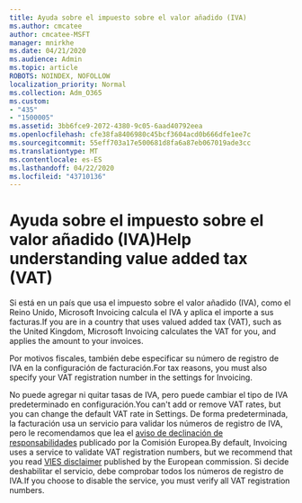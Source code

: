 ```yaml
---
title: Ayuda sobre el impuesto sobre el valor añadido (IVA)
ms.author: cmcatee
author: cmcatee-MSFT
manager: mnirkhe
ms.date: 04/21/2020
ms.audience: Admin
ms.topic: article
ROBOTS: NOINDEX, NOFOLLOW
localization_priority: Normal
ms.collection: Adm_O365
ms.custom:
- "435"
- "1500005"
ms.assetid: 3bb6fce9-2072-4380-9c05-6aad40792eea
ms.openlocfilehash: cfe38fa8406980c45bcf3604acd0b666dfe1ee7c
ms.sourcegitcommit: 55eff703a17e500681d8fa6a87eb067019ade3cc
ms.translationtype: MT
ms.contentlocale: es-ES
ms.lasthandoff: 04/22/2020
ms.locfileid: "43710136"
---
```

# <a name="help-understanding-value-added-tax-vat"></a><span data-ttu-id="c525b-102">Ayuda sobre el impuesto sobre el valor añadido (IVA)</span><span class="sxs-lookup"><span data-stu-id="c525b-102">Help understanding value added tax (VAT)</span></span>

<span data-ttu-id="c525b-103">Si está en un país que usa el impuesto sobre el valor añadido (IVA), como el Reino Unido, Microsoft Invoicing calcula el IVA y aplica el importe a sus facturas.</span><span class="sxs-lookup"><span data-stu-id="c525b-103">If you are in a country that uses valued added tax (VAT), such as the United Kingdom, Microsoft Invoicing calculates the VAT for you, and applies the amount to your invoices.</span></span>
  
<span data-ttu-id="c525b-104">Por motivos fiscales, también debe especificar su número de registro de IVA en la configuración de facturación.</span><span class="sxs-lookup"><span data-stu-id="c525b-104">For tax reasons, you must also specify your VAT registration number in the settings for Invoicing.</span></span>
  
<span data-ttu-id="c525b-105">No puede agregar ni quitar tasas de IVA, pero puede cambiar el tipo de IVA predeterminado en configuración.</span><span class="sxs-lookup"><span data-stu-id="c525b-105">You can't add or remove VAT rates, but you can change the default VAT rate in Settings.</span></span> <span data-ttu-id="c525b-106">De forma predeterminada, la facturación usa un servicio para validar los números de registro de IVA, pero le recomendamos que lea el [aviso de declinación de responsabilidades](https://go.microsoft.com/fwlink/?LinkID=841741) publicado por la Comisión Europea.</span><span class="sxs-lookup"><span data-stu-id="c525b-106">By default, Invoicing uses a service to validate VAT registration numbers, but we recommend that you read [VIES disclaimer](https://go.microsoft.com/fwlink/?LinkID=841741) published by the European commission.</span></span> <span data-ttu-id="c525b-107">Si decide deshabilitar el servicio, debe comprobar todos los números de registro de IVA.</span><span class="sxs-lookup"><span data-stu-id="c525b-107">If you choose to disable the service, you must verify all VAT registration numbers.</span></span>